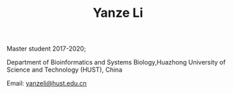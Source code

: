 ﻿---
# Display name
title: Yanze Li

# Username (this should match the folder name)
authors:
- Yanze Li

# Is this the primary user of the site?
superuser: false

# Role/position
role: Alumni Member of Chen Lab

# Organizations/Affiliations
organizations:
- name: Huazhong University of Science and Technology
  url: ""

# Short bio (displayed in user profile at end of posts)
bio: 

interests:
- Systems biology
- Bioinformatics


education:
  courses:
  - course: Master of Bioinformatics
    institution: Huazhong Univeisity of Science and Technology, China
    year: 2018 to present


# Social/Academic Networking
# For available icons, see: https://sourcethemes.com/academic/docs/page-builder/#icons
#   For an email link, use "fas" icon pack, "envelope" icon, and a link in the
#   form "mailto:your-email@example.com" or "#contact" for contact widget.

# Link to a PDF of your resume/CV from the About widget.
# To enable, copy your resume/CV to `static/files/cv.pdf` and uncomment the lines below.
# - icon: cv
#   icon_pack: ai
#   link: files/cv.pdf

# Enter email to display Gravatar (if Gravatar enabled in Config)
email: ""

# Organizational groups that you belong to (for People widget)
#   Set this to `[]` or comment out if you are not using People widget.
user_groups:
- Alumni Members
---

Master student 2017-2020;

Department of Bioinformatics and Systems Biology,Huazhong University of Science and Technology (HUST), China

Email: yanzeli@hust.edu.cn